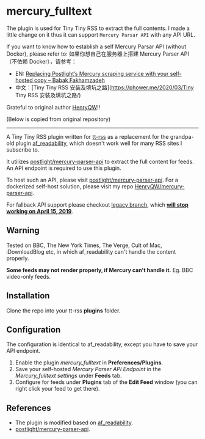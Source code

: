 # mercury_fulltext

The plugin is used for Tiny Tiny RSS to extract the full contents. I made a little change on it thus it can support `Mercury Parsar API` with any API URL.

If you want to know how to establish a self Mercury Parsar API (without Docker), please refer to:
如果你想自己在服务器上搭建 Mercury Parser API（不依赖 Docker），请参考：

- EN: [Replacing Postlight’s Mercury scraping service with your self-hosted copy – Babak Fakhamzadeh](https://babakfakhamzadeh.com/replacing-postlights-mercury-scraping-service-with-your-self-hosted-copy/)
- 中文：[Tiny Tiny RSS 安装及填坑之路](https://phower.me/2020/03/Tiny Tiny RSS 安装及填坑之路/)

Grateful to original author [HenryQW](https://github.com/HenryQW/mercury_fulltext)!!


(Below is copied from original repository)

---

A Tiny Tiny RSS plugin written for [tt-rss](https://tt-rss.org) as a replacement for the grandpa-old plugin [af_readability](https://git.tt-rss.org/fox/tt-rss/src/master/plugins/af_readability), which doesn't work well for many RSS sites I subscribe to.

It utilizes [postlight/mercury-parser-api](https://github.com/postlight/mercury-parser-api) to extract the full content for feeds. An API endpoint is required to use this plugin. 

To host such an API, please visit [postlight/mercury-parser-api](https://github.com/postlight/mercury-parser-api). For a dockerized self-host solution, please visit my repo [HenryQW/mercury-parser-api](https://github.com/HenryQW/mercury-parser-api).

For fallback API support please checkout [legacy branch](https://github.com/HenryQW/mercury_fulltext/tree/legacy), which [**will stop working on April 15, 2019**](https://mailchi.mp/postlight/action-required-mercury-parser-api-will-sunset-in-60-days).

## Warning

Tested on BBC, The New York Times, The Verge, Cult of Mac, iDownloadBlog etc, in which af_readability can't handle the content properly.

**Some feeds may not render properly, if Mercury can't handle it.** Eg. BBC video-only feeds.

## Installation

Clone the repo into your tt-rss **plugins** folder.

## Configuration

The configuration is identical to af_readability, except you have to save your API endpoint.

1. Enable the plugin *mercury_fulltext* in **Preferences/Plugins**.
2. Save your self-hosted *Mercury Parser API Endpoint* in the *Mercury_fulltext settings* under **Feeds** tab.
3. Configure for feeds under **Plugins** tab of the **Edit Feed** window (you can right click your feed to get there).

## References

* The plugin is modified based on [af_readability](https://git.tt-rss.org/fox/tt-rss/src/master/plugins/af_readability).
* [postlight/mercury-parser-api](https://github.com/postlight/mercury-parser-api).
